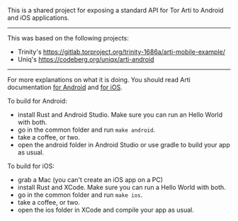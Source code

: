 This is a shared project for exposing a standard API for Tor Arti to Android and iOS applications. 

****

This was based on the following projects:
- Trinity's https://gitlab.torproject.org/trinity-1686a/arti-mobile-example/
- Uniq's https://codeberg.org/uniqx/arti-android

***

For more explanations on what it is doing. You should read Arti documentation [for Android](https://gitlab.torproject.org/tpo/core/arti/-/blob/main/doc/Android.md) and [for iOS](https://gitlab.torproject.org/tpo/core/arti/-/blob/main/doc/iOS.md).

To build for Android:
- install Rust and Android Studio. Make sure you can run an Hello World with both.
- go in the common folder and run `make android`.
- take a coffee, or two.
- open the android folder in Android Studio or use gradle to build your app as usual.

To build for iOS:
- grab a Mac (you can't create an iOS app on a PC)
- install Rust and XCode. Make sure you can run a Hello World with both.
- go in the common folder and run `make ios`.
- take a coffee, or two.
- open the ios folder in XCode and compile your app as usual.
